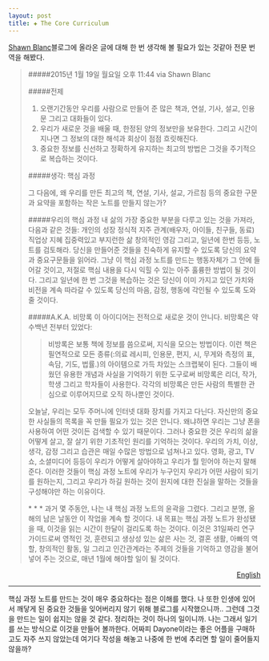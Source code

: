 ```yaml
---  
layout: post  
title: ✚ The Core Curriculum   
---  
```

[Shawn Blanc](http://shawnblanc.net/2015/01/the-core-curriculum/)블로그에 올라온 글에 대해 한 번 생각해 볼 필요가 있는 것같아 전문 번역을 해봤다.

>#####2015년 1월 19일 월요일 오후 11:44 via Shawn Blanc  
>
>#####전제
>
>1. 오랜기간동안 우리를 사람으로 만들어 준 많은 책과, 연설, 기사, 설교, 인용문 그리고 대화들이 있다.
>2. 우리가 새로운 것을 배울 때, 한정된 양의 정보만을 보유한다. 그리고 시간이 지나면 그 정보의 대한 해석과 회상이 점점 흐릿해진다.
>3. 중요한 정보를 신선하고 정확하게 유지하는 최고의 방법은 그것을 주기적으로 복습하는 것이다.
>
>#####생각: 핵심 과정
>
>그 다음에, 왜 우리를 만든 최고의 책, 연설, 기사, 설교, 가르침 등의 중요한 구문과 요약을 포함하는 작은 노트를 만들지 않는가?
>
>#####우리의 핵심 과정
>내 삶의 가장 중요한 부분을 다루고 있는 것을 가져라, 다음과 같은 것들:
>개인의 성장
>정식적 지주
>관계(배우자, 아이들, 친구들, 동료)
>직업상 지혜
>집중력있고 부지런한 삶
>창의적인 영감
>그리고, 일년에 한번 등등, 노트를 검토해라. 당신을 만들어준 것들을 친숙하게 유지할 수 있도록 당신의 요약과 중요구문들을 읽어라.
>그냥 이 핵심 과정 노트를 만드는 행동자체가 그 안에 들어갈 것이고, 저절로 핵심 내용을 다시 익힐 수 있는 아주 훌륭한 방법이 될 것이다. 그리고 일년에 한 번 그것을 복습하는 것은 당신이 이미 가지고 있던 가치와 비전을 계속 따라갈 수 있도록 당신의 마음, 감정, 행동에 각인될 수 있도록 도와줄 것이다.
>
>#####A.K.A. 비망록
>이 아이디어는 전적으로 새로운 것이 안니다. 비망록은 약 수백년 전부터 있었다: 
>>비방록은 보통 책에 정보를 씀으로써, 지식을 모으는 방법이다. 이런 책은 필연적으로 모든 종류(:의료 레시피, 인용문, 편지, 시, 무게와 측정의 표, 속담, 기도, 법률.)의 아이템으로 가득 차있는 스크랩북이 된다. 그들이 배웠던 유용한 개념과 사실을 기억하기 위한 도구로써 비망록은 리더, 작가, 학생 그리고 학자들이 사용한다. 각각의 비망록은 만든 사람의 특별한 관심으로 이루어지므로 오직 하나뿐인 것이다.
>
>오늘날, 우리는 모두 주머니에 인터넷 대화 장치를 가지고 다닌다. 자신만의 중요한 사실들의 목록을 꼭 만들 필요가 있는 것은 안니다. 왜냐하면 우리는 그냥 폰을 사용하여 어떤 것이든 검색할 수 있기 때문이다. 그러나 중요한 것은 우리의 삶을 어떻게 살고, 잘 살기 위한 기초적인 원리를 기억하는 것이다. 우리의 가치, 이상, 생각, 감정 그리고 습관은 매일 수많은 방법으로 넘쳐나고 있다. 영화, 광고, TV 쇼, 소셜미디어 등등이 우리가 어떻게 살아야하고 우리가 뭘 믿어야 하는지 말해준다. 이러한 것들이 핵심 과정 노트에 우리가 누구인지 우리가 어떤 사람이 되기를 원하는지, 그리고 우리가 하길 원하는 것이 원지에 대한 진실을 말하는 것들을 구성해야만 하는 이유이다.
>
>\* * *
>과거 몇 주동안, 나는 내 핵심 과정 노트의 윤곽을 그렸다. 그리고 분명, 올해의 남은 날동안 이 작업을 계속 할 것이다. 내 목표는 핵심 과정 노트가 완성됐을 때, 이것을 읽는 시간이 한달이 걸리도록 하는 것이다. 이것은 31일짜리 연구 가이드로써 영적인 것, 훈련되고 생상성 있는 삶은 사는 것, 결혼 생활, 아빠의 역할, 창의적인 활동, 일 그리고 인간관계라는 주제의 것들을 기억하고 영감을 불어넣어 주는 것으로, 매년 1월에 해야할 일이 될 것이다. 
><div id="english" style="display:none">
>* * *
><p>January 19, 2015</p>
>
><h5>Premise</h5>
>1. There are many books, speeches, articles, sermons, quotes, and conversations which have shaped us over the years into the people we are.
>2. We retain a limited amount information when learning something new, and our recollection and interpretation of that information gets foggier over time.
>3. The best way to keep important information fresh and accurate is to review it regularly.
>
><h5>Idea: The Core Curriculum</h5>
>
><p>And so, why not put together a small notebook that contains highlights and summaries from the books, speeches, articles, sermons, teachings, and other things which have most shaped us? Our own Core Curriculum.</br>
>Have it cover the most important areas of life, such as:</br>
>Personal growth</br>
>Spiritual foundations</br>  
>Relationships (spouse, kids, friends, peers)</br>
>Vocational wisdom</br>
>Living with focus and diligence</br>
>Financial health and wisdom</br>
>Creative inspiration</br>
>Then, once a year or so, go through the notebook. Read your summaries and highlights to stay familiar with the things that have shaped you.</br>
>Just the act of making your Core Curriculum notebook will in and of itself be an excellent way to re-learn the material. And reviewing it once a year will help keep your mind and emotions and actions on track with the values and vision you already carry.</p>
>
><h5>A.K.A. The Commonplace Book</h5>
><p>This idea isn’t entirely new. Commonplace books have been around for hundreds of years:
>Commonplace books (or commonplaces) were a way to compile knowledge, usually by writing information into books. Such books were essentially scrapbooks filled with items of every kind: medical recipes, quotes, letters, poems, tables of weights and measures, proverbs, prayers, legal formulas. Commonplaces were used by readers, writers, students, and scholars as an aid for remembering useful concepts or facts they had learned. Each commonplace book was unique to its creator’s particular interests.</p>
>
><p>Today, we all have Internet Communication Devices in our pockets. The need for building our own index of important facts isn’t quite so necessary because we can search for anything using just our phones.</p>
><p>But what is important is remembering foundational principles for how to live life and to live it well. Our values, ideals, thoughts, emotions, and habits are bombarded every day in so many different ways. Movies, commercials, TV shows, social media, and so much more tell us how we ought to live and what we should believe. Which is why our Core Curriculum notebook should be comprised of things that speak truth to who we are, who we want to be, and what we want to do.</p>
>\* * *
><p>Over the past few weeks, I’ve been building the outline of my own Core Curriculum. And I’ll be working on it for the rest of the year, no doubt. My goal is that when completed, it will take about one month for me to read through it. It’ll be something to do each January as a 31-day study guide of sorts that reminds me and inspires in the topics of spirituality, living a disciplined and productive life, marriage, fathering, creativity, work, and relationships.</p>

<div>
<p style="text-align:right"><a href="#english" onclick="kuisin('english'); return false;">English</a></p>
</div>

---
핵심 과정 노트를 만드는 것이 매우 중요하다는 점은 이해를 했다. 나 또한 인생에 있어서 깨닿게 된 중요한 것들을 잊어버리지 않기 위해 블로그를 시작했으니까.. 그런데 그것을 만드는 일이 쉽지는 않을 것 같다. 정리하는 것이 하나의 일이니까. 나는 그래서 일기를 쓰는 방식으로 이것을 만들어 볼까한다. 어짜피 Dayone이라는 좋은 어플을 구매하고도 자주 쓰지 않았는데 여기다 작성을 해놓고 나중에 한 번에 추리면 할 일이 줄어들지 않을까?

